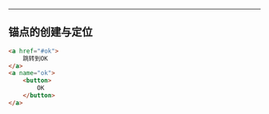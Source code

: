 
---
## 锚点的创建与定位
```html
<a href="#ok">
    跳转到OK
</a>
<a name="ok">
    <button>
        OK
    </button>
</a>
```